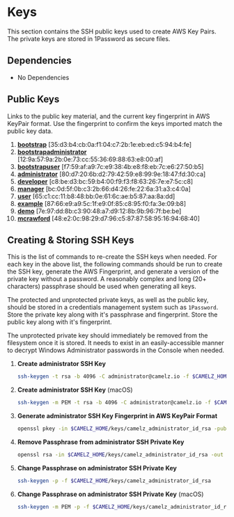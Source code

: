 # Keys

This section contains the SSH public keys used to create AWS Key Pairs. The private keys are stored in 1Password as
secure files.

## Dependencies

- No Dependencies

## Public Keys

Links to the public key material, and the current key fingerprint in AWS KeyPair format. Use the fingerprint to confirm
the keys imported match the public key data.

1. **[bootstrap](./camelz_bootstrap_id_rsa.pub)** [35:d3:b4:cb:0a:f1:04:c7:2b:1e:eb:ed:c5:94:b4:fe]
1. **[bootstrapadministrator](./camelz_bootstrapadministrator_id_rsa.pub)** [12:9a:57:9a:2b:0e:73:cc:55:36:69:88:63:e8:00:af]
1. **[bootstrapuser](./camelz_bootstrapuser_id_rsa.pub)** [f7:59:af:a9:7c:e9:38:4b:e8:f8:eb:7c:e6:27:50:b5]
1. **[administrator](./camelz_administrator_id_rsa.pub)** [80:d7:20:6b:d2:79:42:59:e8:99:9e:18:47:fd:30:ca]
1. **[developer](./camelz_developer_id_rsa.pub)** [c8:be:d3:bc:59:b4:00:f9:f3:f8:63:26:7e:e7:5c:c8]
1. **[manager](./camelz_manager_id_rsa.pub)** [bc:0d:5f:0b:c3:2b:66:d4:26:fe:22:6a:31:a3:c4:0a]
1. **[user](./camelz_user_id_rsa.pub)** [65:c1:cc:11:b8:48:bb:0e:61:6c:ae:b5:87:aa:8a:dd]
1. **[example](./camelz_example_id_rsa.pub)** [87:66:e9:a9:5c:1f:e9:0f:85:c8:95:f0:fa:3e:09:b8]
1. **[demo](./camelz_demo_id_rsa.pub)** [7e:97:dd:8b:c3:90:48:a7:d9:12:8b:9b:96:7f:be:be]
1. **[mcrawford](./camelz_mcrawford_id_rsa.pub)** [48:e2:0c:98:29:d7:96:c5:87:87:58:95:16:94:68:40]

## Creating & Storing SSH Keys

This is the list of commands to re-create the SSH keys when needed. For each key in the above list, the following
commands should be run to create the SSH key, generate the AWS Fingerprint, and generate a version of the private key
without a password. A reasonably complex and long (20+ characters) passphrase should be used when generating all keys.

The protected and unprotected private keys, as well as the public key, should be stored in a credentials management
system such as `1Password`. Store the private key along with it's passphrase and fingerprint. Store the public key
along with it's fingerprint.

The unprotected private key should immediately be removed from the filesystem once it is stored. It needs to exist in
an easily-accessible manner to decrypt Windows Administrator passwords in the Console when needed.

1. **Create administrator SSH Key**

    ```bash
    ssh-keygen -t rsa -b 4096 -C administrator@camelz.io -f $CAMELZ_HOME/keys/camelz_administrator_id_rsa
    ```

1. **Create administrator SSH Key** (macOS)

    ```bash
    ssh-keygen -m PEM -t rsa -b 4096 -C administrator@camelz.io -f $CAMELZ_HOME/keys/camelz_administrator_id_rsa
    ```

1. **Generate administrator SSH Key Fingerprint in AWS KeyPair Format**

    ```bash
    openssl pkey -in $CAMELZ_HOME/keys/camelz_administrator_id_rsa -pubout -outform DER | openssl md5 -c
    ```

1. **Remove Passphrase from administrator SSH Private Key**

    ```bash
    openssl rsa -in $CAMELZ_HOME/keys/camelz_administrator_id_rsa -out $CAMELZ_HOME/keys/camelz_administrator_id_rsa.insecure
    ```

1. **Change Passphrase on administrator SSH Private Key**

    ```bash
    ssh-keygen -p -f $CAMELZ_HOME/keys/camelz_administrator_id_rsa
    ```

1. **Change Passphrase on administrator SSH Private Key** (macOS)

    ```bash
    ssh-keygen -m PEM -p -f $CAMELZ_HOME/keys/camelz_administrator_id_rsa
    ```
